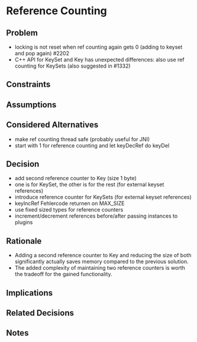# Reference Counting

## Problem

- locking is not reset when ref counting again gets 0 (adding to keyset and 
pop again) #2202
- C++ API for KeySet and Key has unexpected differences: also use ref counting 
for KeySets (also suggested in #1332)

## Constraints

## Assumptions

## Considered Alternatives

- make ref counting thread safe (probably useful for JNI)
- start with 1 for reference counting and let keyDecRef do keyDel 

## Decision

- add second reference counter to Key (size 1 byte)
- one is for KeySet, the other is for the rest (for external keyset references)
- introduce reference counter for KeySets (for external keyset references)
- keyIncRef Fehlercode returnen on MAX_SIZE
- use fixed sized types for reference counters
- increment/decrement references before/after passing instances to plugins

## Rationale

- Adding a second reference counter to Key and reducing the size of both significantly
actually saves memory compared to the previous solution.
- The added complexity of maintaining two reference counters is worth the 
tradeoff for the gained functionality.

## Implications

## Related Decisions

## Notes
